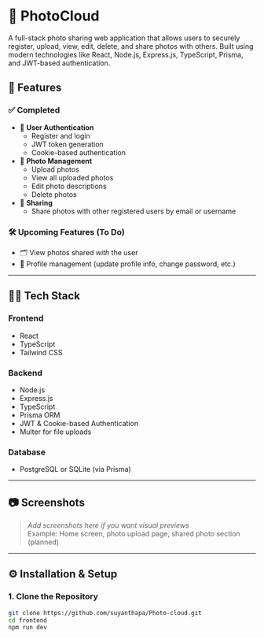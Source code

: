 # 📸 PhotoCloud

A full-stack photo sharing web application that allows users to securely register, upload, view, edit, delete, and share photos with others. Built using modern technologies like React, Node.js, Express.js, TypeScript, Prisma, and JWT-based authentication.

## 🚀 Features

### ✅ Completed

- 🔐 **User Authentication**
  - Register and login
  - JWT token generation
  - Cookie-based authentication
- 📸 **Photo Management**
  - Upload photos
  - View all uploaded photos
  - Edit photo descriptions
  - Delete photos
- 👥 **Sharing**
  - Share photos with other registered users by email or username

### 🛠️ Upcoming Features (To Do)

- 🗂️ View photos shared *with* the user
- 🙍 Profile management (update profile info, change password, etc.)

---

## 🧑‍💻 Tech Stack

### Frontend
- React
- TypeScript
- Tailwind CSS

### Backend
- Node.js
- Express.js
- TypeScript
- Prisma ORM
- JWT & Cookie-based Authentication
- Multer for file uploads

### Database
- PostgreSQL or SQLite (via Prisma)

---

## 📷 Screenshots

> _Add screenshots here if you want visual previews_  
> Example: Home screen, photo upload page, shared photo section (planned)

---

## ⚙️ Installation & Setup

### 1. Clone the Repository

```bash
git clone https://github.com/suyanthapa/Photo-cloud.git
cd frontend
npm run dev
